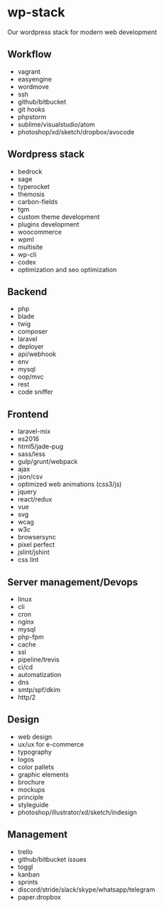 # wp-stack
Our wordpress stack for modern web development

## Workflow
* vagrant
* easyengine
* wordmove
* ssh
* github/bitbucket
* git hooks
* phpstorm
* sublime/visualstudio/atom
* photoshop/xd/sketch/dropbox/avocode

## Wordpress stack
* bedrock
* sage
* typerocket
* themosis
* carbon-fields
* tgm
* custom theme development
* plugins development
* woocommerce
* wpml
* multisite
* wp-cli
* codex
* optimization and seo optimization

## Backend
* php
* blade
* twig
* composer
* laravel
* deployer
* api/webhook
* env
* mysql
* oop/mvc
* rest
* code sniffer

## Frontend
* laravel-mix
* es2016
* html5/jade-pug
* sass/less
* gulp/grunt/webpack
* ajax
* json/csv
* optimized web animations (css3/js)
* jquery
* react/redux
* vue
* svg
* wcag
* w3c
* browsersync
* pixel perfect
* jslint/jshint
* css lint

## Server management/Devops
* linux
* cli
* cron
* nginx
* mysql
* php-fpm
* cache
* ssl
* pipeline/trevis
* ci/cd
* automatization 
* dns
* smtp/spf/dkim
* http/2

## Design
* web design
* ux/ux for e-commerce
* typography
* logos
* color pallets
* graphic elements
* brochure
* mockups
* principle
* styleguide
* photoshop/illustrator/xd/sketch/indesign

## Management
* trello
* github/bitbucket issues
* toggl
* kanban
* sprints
* discord/stride/slack/skype/whatsapp/telegram
* paper.dropbox
